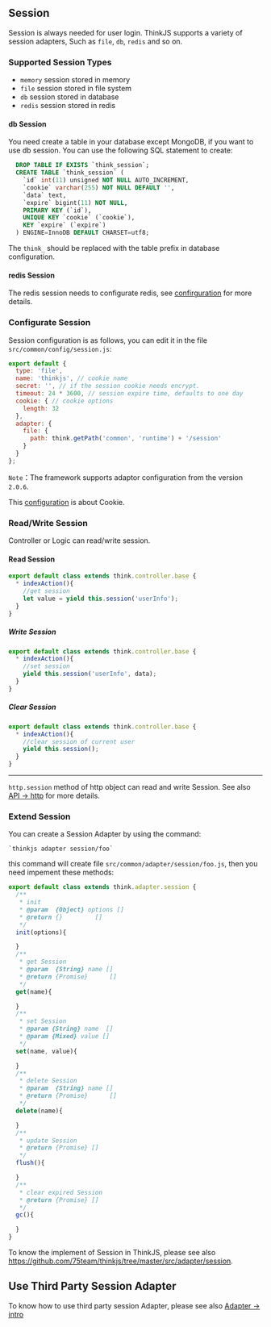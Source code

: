 ## Session

Session is always needed for user login. ThinkJS supports a variety of session adapters, Such as `file`, `db`, `redis` and so on.

### Supported Session Types

- `memory`  session stored in memory
- `file`  session stored in file system
- `db` session stored in database 
- `redis` session stored in redis

#### db Session

You need create a table in your database except MongoDB, if you want to use db session. You can use the following SQL statement to create:

```sql
  DROP TABLE IF EXISTS `think_session`;
  CREATE TABLE `think_session` (
    `id` int(11) unsigned NOT NULL AUTO_INCREMENT,
    `cookie` varchar(255) NOT NULL DEFAULT '',
    `data` text,
    `expire` bigint(11) NOT NULL,
    PRIMARY KEY (`id`),
    UNIQUE KEY `cookie` (`cookie`),
    KEY `expire` (`expire`)
  ) ENGINE=InnoDB DEFAULT CHARSET=utf8;
```

The `think_` should be replaced with the table prefix in database configuration.

#### redis Session

The redis session needs to configurate redis, see [confirguration](./config.html#redis) for more details.

### Configurate Session

Session configuration is as follows, you can edit it in the file `src/common/config/session.js`:

```js
export default {
  type: 'file',
  name: 'thinkjs', // cookie name
  secret: '', // if the session cookie needs encrypt.
  timeout: 24 * 3600, // session expire time, defaults to one day
  cookie: { // cookie options
    length: 32
  },
  adapter: {
    file: {
      path: think.getPath('common', 'runtime') + '/session'
    }
  }
};
```

`Note`：The framework supports adaptor configuration from the version `2.0.6`.

This [configuration](./config.html#cookie) is about Cookie.

### Read/Write Session

Controller or Logic can read/write session.

#### Read Session

```js
export default class extends think.controller.base {
  * indexAction(){
    //get session
    let value = yield this.session('userInfo');
  }
}
```  

##### Write Session

```js
export default class extends think.controller.base {
  * indexAction(){
    //set session
    yield this.session('userInfo', data);
  }
}
```

##### Clear Session

```js
export default class extends think.controller.base {
  * indexAction(){
    //clear session of current user
    yield this.session();
  }
}
```

--------

`http.session` method of http object can read and write Session. See also [API -> http](./api_http.html#toc-b20) for more details.

### Extend Session

You can create a Session Adapter by using the command: 

``` 
`thinkjs adapter session/foo`
```

this command will create file `src/common/adapter/session/foo.js`, then you need impement these methods:

```js
export default class extends think.adapter.session {
  /**
   * init
   * @param  {Object} options []
   * @return {}         []
   */
  init(options){

  }
  /**
   * get Session 
   * @param  {String} name []
   * @return {Promise}      []
   */
  get(name){

  }
  /**
   * set Session
   * @param {String} name  []
   * @param {Mixed} value []
   */
  set(name, value){

  }
  /**
   * delete Session
   * @param  {String} name []
   * @return {Promise}      []
   */
  delete(name){

  }
  /**
   * update Session
   * @return {Promise} []
   */
  flush(){

  }
  /**
   * clear expired Session
   * @return {Promise} []
   */
  gc(){

  }
}
```

To know the implement of Session in ThinkJS, please see also <https://github.com/75team/thinkjs/tree/master/src/adapter/session>. 

## Use Third Party Session Adapter

To know how to use third party session Adapter, please see also [Adapter -> intro](./adapter_intro.html#toc-e7c)